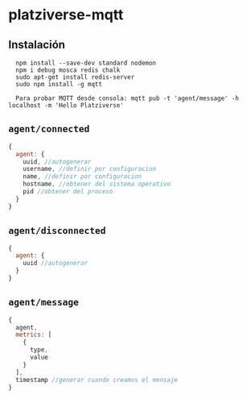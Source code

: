 # platziverse-mqtt

## Instalación

```
  npm install --save-dev standard nodemon
  npm i debug mosca redis chalk
  sudo apt-get install redis-server
  sudo npm install -g mqtt

  Para probar MQTT desde consola: mqtt pub -t 'agent/message' -h localhost -m 'Hello Platziverse'
```
  

## `agent/connected`

``` js
{
  agent: {
    uuid, //autogenerar
    username, //definir por configuracion
    name, //definir por configuracion
    hostname, //obtener del sistema operativo
    pid //obtener del proceso
  }
}
```

## `agent/disconnected`

``` js
{
  agent: {
    uuid //autogenerar
  }
}
```

## `agent/message`

``` js
{
  agent,
  metrics: [
    {
      type,
      value
    }
  ],
  timestamp //generar cuando creamos el mensaje
}
```
